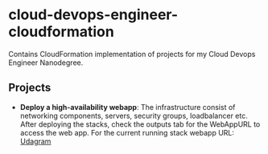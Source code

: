 # cloud-devops-engineer-cloudformation

Contains CloudFormation implementation of projects for my Cloud Devops Engineer Nanodegree.

## Projects

- **Deploy a high-availability webapp**: The infrastructure consist of networking components, servers, security groups, loadbalancer etc.
After deploying the stacks, check the outputs tab for the WebAppURL to access the web app.
For the current running stack webapp URL: [Udagram](http://udagr-WebAp-1U7B9KSZH1SJQ-1790951169.eu-west-2.elb.amazonaws.com)
